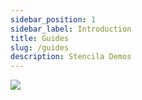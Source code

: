 ```yaml
---
sidebar_position: 1
sidebar_label: Introduction
title: Guides
slug: /guides
description: Stencila Demos
---
```


![](/img/illustrations/guides.svg)
